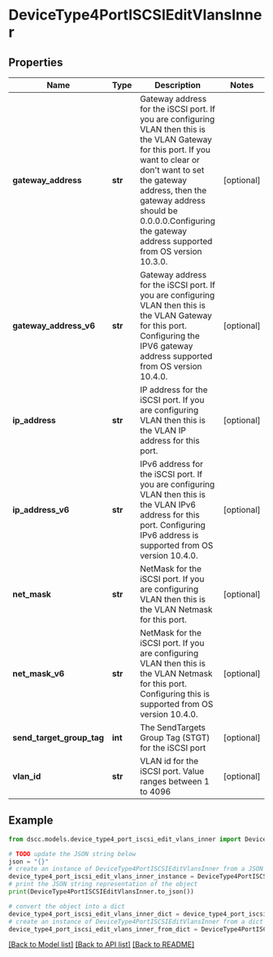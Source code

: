 # DeviceType4PortISCSIEditVlansInner


## Properties

Name | Type | Description | Notes
------------ | ------------- | ------------- | -------------
**gateway_address** | **str** | Gateway address for the iSCSI port. If you are configuring VLAN then this is the VLAN Gateway for this port. If you want to clear or don&#39;t want to set the gateway address, then the gateway address should be 0.0.0.0.Configuring the gateway address supported from OS version 10.3.0. | [optional] 
**gateway_address_v6** | **str** | Gateway address for the iSCSI port. If you are configuring VLAN then this is the VLAN Gateway for this port. Configuring the IPV6 gateway address supported from OS version 10.4.0. | [optional] 
**ip_address** | **str** | IP address for the iSCSI port. If you are configuring VLAN then this is the VLAN IP address for this port. | [optional] 
**ip_address_v6** | **str** | IPv6 address for the iSCSI port. If you are configuring VLAN then this is the VLAN IPv6 address for this port. Configuring IPv6 address is supported from OS version 10.4.0. | [optional] 
**net_mask** | **str** | NetMask for the iSCSI port. If you are configuring VLAN then this is the VLAN Netmask for this port. | [optional] 
**net_mask_v6** | **str** | NetMask for the iSCSI port. If you are configuring VLAN then this is the VLAN Netmask for this port. Configuring this is supported from OS version 10.4.0. | [optional] 
**send_target_group_tag** | **int** | The SendTargets Group Tag (STGT) for the iSCSI port | [optional] 
**vlan_id** | **str** | VLAN id for the iSCSI port. Value ranges between 1 to 4096 | [optional] 

## Example

```python
from dscc.models.device_type4_port_iscsi_edit_vlans_inner import DeviceType4PortISCSIEditVlansInner

# TODO update the JSON string below
json = "{}"
# create an instance of DeviceType4PortISCSIEditVlansInner from a JSON string
device_type4_port_iscsi_edit_vlans_inner_instance = DeviceType4PortISCSIEditVlansInner.from_json(json)
# print the JSON string representation of the object
print(DeviceType4PortISCSIEditVlansInner.to_json())

# convert the object into a dict
device_type4_port_iscsi_edit_vlans_inner_dict = device_type4_port_iscsi_edit_vlans_inner_instance.to_dict()
# create an instance of DeviceType4PortISCSIEditVlansInner from a dict
device_type4_port_iscsi_edit_vlans_inner_from_dict = DeviceType4PortISCSIEditVlansInner.from_dict(device_type4_port_iscsi_edit_vlans_inner_dict)
```
[[Back to Model list]](../README.md#documentation-for-models) [[Back to API list]](../README.md#documentation-for-api-endpoints) [[Back to README]](../README.md)


